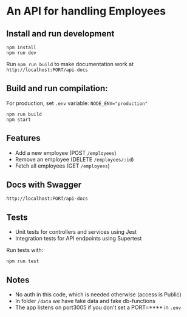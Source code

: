 # An API for handling Employees

## Install and run development

```
npm install
npm run dev
```

Run `npm run build` to make documentation work at `http://localhost:PORT/api-docs`

## Build and run compilation:

For production, set `.env` variable:
`NODE_ENV="production"`

```
npm run build
npm start
```

## Features

- Add a new employee (POST `/employees`)
- Remove an employee (DELETE `/employees/:id`)
- Fetch all employees (GET `/employees`)

## Docs with Swagger

`http://localhost:PORT/api-docs`

## Tests

- Unit tests for controllers and services using Jest
- Integration tests for API endpoints using Supertest

Run tests with:

`npm run test`

## Notes

- No auth in this code, which is needed otherwise (access is Public)
- In folder `/data` we have fake data and fake db-functions
- The app listens on port3005 if you don't set a PORT=\*\*\*\* in `.env`
